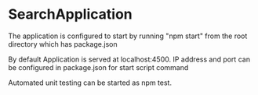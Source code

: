 # SearchApplication


The application is configured to start by running "npm start" from the root directory which has package.json

By default Application is served at localhost:4500. IP address and port can be configured in package.json for start script 
command

Automated unit testing can be started as npm test.



